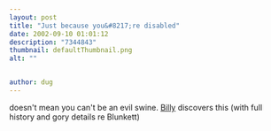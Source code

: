 ```yaml
---
layout: post
title: "Just because you&#8217;re disabled"
date: 2002-09-10 01:01:12
description: "7344843"
thumbnail: defaultThumbnail.png
alt: ""


author: dug
---
```


<p>doesn't mean you can't be an evil swine. <a href="http://blogs.pumpernickle.net/billy/permalinker/?pid=323&amp;blog=billy">Billy</a> discovers this (with full history and gory details re Blunkett)</p>
